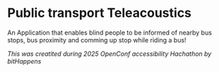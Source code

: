 # Public transport Teleacoustics
An Application that enables blind people to be informed of nearby bus stops, bus proximity and comming up stop while riding a bus!

_This was creatited during 2025 OpenConf accessibility Hachathon by bitHappens_
